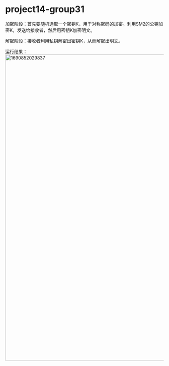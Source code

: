 # project14-group31

加密阶段：首先要随机选取一个密钥K，用于对称密码的加密。利用SM2的公钥加密K，发送给接收者，然后用密钥K加密明文。     

解密阶段：接收者利用私钥解密出密钥K，从而解密出明文。

运行结果：<img width="973" alt="1690852029837" src="https://github.com/zsygroup11num1/project14-group31/assets/129477117/ee842427-23c5-4636-bb59-8149cb5be06b">
